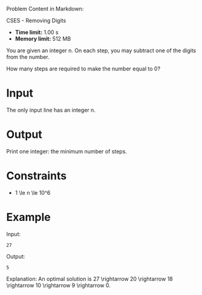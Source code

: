 Problem Content in Markdown:


CSES \- Removing Digits




* **Time limit:** 1\.00 s
* **Memory limit:** 512 MB




You are given an integer n. On each step, you may subtract one of the digits from the number.


How many steps are required to make the number equal to 0?


Input
=====


The only input line has an integer n.


Output
======


Print one integer: the minimum number of steps.


Constraints
===========


* 1 \\le n \\le 10^6


Example
=======


Input:



```
27

```

Output:



```
5

```

Explanation: An optimal solution is 27 \\rightarrow 20 \\rightarrow 18 \\rightarrow 10 \\rightarrow 9 \\rightarrow 0.


 
